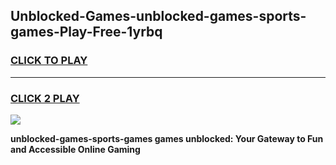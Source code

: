 
## Unblocked-Games-unblocked-games-sports-games-Play-Free-1yrbq
<h3>
<a href="https://premium76.site?title=unblocked-games-sports-games&ref=18A1">CLICK TO PLAY</a></h3>
<hr>

<h3>
<a href="https://premium76.site?title=unblocked-games-sports-games&ref=18A1">CLICK 2 PLAY</a>
  
</h3>

<a href="https://premium76.site?title=unblocked-games-sports-games&ref=18A1"><img src="https://clearcache.store/games.png"></a>


**unblocked-games-sports-games games unblocked: Your Gateway to Fun and Accessible Online Gaming**
